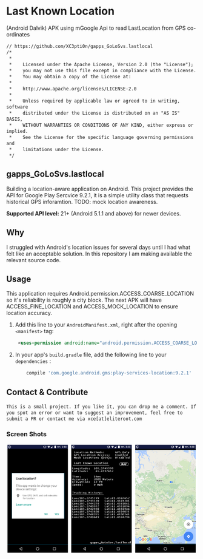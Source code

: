 # Last Known Location
(Android Dalvik) APK using mGoogle Api to read LastLocation from GPS co-ordinates 

```
// https://github.com/XC3pti0n/gapps_GoLoSvs.lastlocal 
/*
 *
 *    Licensed under the Apache License, Version 2.0 (the "License");
 *    you may not use this file except in compliance with the License.
 *    You may obtain a copy of the License at:
 *
 *    http://www.apache.org/licenses/LICENSE-2.0
 *
 *    Unless required by applicable law or agreed to in writing, software
 *    distributed under the License is distributed on an "AS IS" BASIS,
 *    WITHOUT WARRANTIES OR CONDITIONS OF ANY KIND, either express or implied.
 *    See the License for the specific language governing permissions and
 *    limitations under the License.
 */
```

## gapps_GoLoSvs.lastlocal
Building a location-aware application on Android. This project provides the API for Google Play Sercvice 9.2.1, it is a simple utility class that requests historical GPS inforamtion. TODO: mock location awareness.

__Supported API level:__ 21+ (Android 5.1.1 and above) for newer devices.


## Why
I struggled with Android's location issues for several days until I had what felt like an acceptable solution. In this repository I am making available the relevant source code. 

## Usage
This application requires Android.permission.ACCESS_COARSE_LOCATION so it's reliability is roughly a city block. The next APK will have ACCESS_FINE_LOCATION and ACCESS_MOCK_LOCATION to ensure location accuracy.

1. Add this line to your `AndroidManifest.xml`, right after the opening `<manifest>`
tag:
    ``` xml
     <uses-permission android:name="android.permission.ACCESS_COARSE_LOCATION" />
    ```

1. In your app's `build.gradle` file, add the following line to your `dependencies` :
    ``` groovy
        compile 'com.google.android.gms:play-services-location:9.2.1'
    ```



## Contact & Contribute
```
This is a small project. If you like it, you can drop me a comment. If you spot an error or want to suggest an improvement, feel free to submit a PR or contact me via xce[at]eliteroot.com
```

### Screen Shots
![](doc/screens.png)

